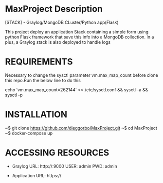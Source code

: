 # MaxProject Description
[STACK] - Graylog/MongoDB CLuster/Python app(Flask)

This project deploy an application Stack containing a simple form using python Flask framework that save this info into a MongoDB collection. In a plus, a Graylog stack is also deployed to handle logs


# REQUIREMENTS
Necessary to change the sysctl parameter vm.max_map_count before clone this repo.Run the below line to do this 

 echo 'vm.max_map_count=262144' >> /etc/sysctl.conf && sysctl -a && sysctl -p

# INSTALLATION
~$ git clone https://github.com/dieggorbo/MaxProject.git
~$ cd MaxProject
~$ docker-compose up

# ACCESSING RESOURCES
 - Graylog
   URL: http://<IP>:9000
   USER: admin
   PWD: admin

 - Application
   URL: https://<IP>

 
